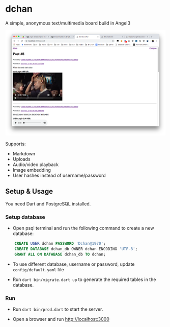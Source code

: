 # dchan

A simple, anonymous text/multimedia board build in Angel3

![screenshot](screenshots/screenshot.png)

Supports:

* Markdown
* Uploads
* Audio/video playback
* Image embedding
* User hashes instead of username/password

## Setup & Usage

You need Dart and PostgreSQL installed.

### Setup database

* Open psql terminal and run the following command to create a new database:

```sql
    CREATE USER dchan PASSWORD 'Dchan@1970';
    CREATE DATABASE dchan_db OWNER dchan ENCODING 'UTF-8';
    GRANT ALL ON DATABASE dchan_db TO dchan; 
```

* To use different database, username or password, update `config/default.yaml` file

* Run `dart bin/migrate.dart up` to generate the required tables in the database.

### Run

* Run `dart bin/prod.dart` to start the server.

* Open a browser and run <http://localhost:3000>
